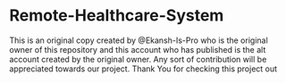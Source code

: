 # Remote-Healthcare-System

This is an original copy created by @Ekansh-Is-Pro who is the original owner of this repository and this account who has published is the 
alt account created by the original owner.
Any sort of contribution will be appreciated towards our project. 
Thank You for checking this project out 
